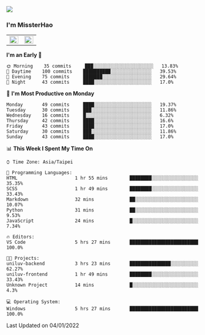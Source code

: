 ![](https://komarev.com/ghpvc/?username=MissterHao&color=ff69b4)

### I'm MissterHao


<!-- Readme stats -->
<!-- https://github.com/anuraghazra/github-readme-stats -->
<table>
<tr>
    <td valign="top" width="50%">
    <img src="https://github-readme-stats.vercel.app/api?username=MissterHao&hide_border=true&show_icons=true&locale=en" align="left" style="width: 100%" />
    </td>
    <td valign="top" width="50%">
    <img src="https://github-readme-stats.vercel.app/api/top-langs?username=MissterHao&hide_border=true&show_icons=true&locale=en&layout=compact" align="left" style="width: 100%" />
    </td>
</tr>
</table>  


<!--START_SECTION:waka-->
**I'm an Early 🐤** 

```text
🌞 Morning    35 commits     ███░░░░░░░░░░░░░░░░░░░░░░   13.83% 
🌆 Daytime    100 commits    ██████████░░░░░░░░░░░░░░░   39.53% 
🌃 Evening    75 commits     ███████░░░░░░░░░░░░░░░░░░   29.64% 
🌙 Night      43 commits     ████░░░░░░░░░░░░░░░░░░░░░   17.0%

```
📅 **I'm Most Productive on Monday** 

```text
Monday       49 commits     ████░░░░░░░░░░░░░░░░░░░░░   19.37% 
Tuesday      30 commits     ███░░░░░░░░░░░░░░░░░░░░░░   11.86% 
Wednesday    16 commits     █░░░░░░░░░░░░░░░░░░░░░░░░   6.32% 
Thursday     42 commits     ████░░░░░░░░░░░░░░░░░░░░░   16.6% 
Friday       43 commits     ████░░░░░░░░░░░░░░░░░░░░░   17.0% 
Saturday     30 commits     ███░░░░░░░░░░░░░░░░░░░░░░   11.86% 
Sunday       43 commits     ████░░░░░░░░░░░░░░░░░░░░░   17.0%

```


📊 **This Week I Spent My Time On** 

```text
⌚︎ Time Zone: Asia/Taipei

💬 Programming Languages: 
HTML                     1 hr 55 mins        ████████░░░░░░░░░░░░░░░░░   35.35% 
SCSS                     1 hr 49 mins        ████████░░░░░░░░░░░░░░░░░   33.43% 
Markdown                 32 mins             ██░░░░░░░░░░░░░░░░░░░░░░░   10.07% 
Python                   31 mins             ██░░░░░░░░░░░░░░░░░░░░░░░   9.53% 
JavaScript               24 mins             █░░░░░░░░░░░░░░░░░░░░░░░░   7.34%

🔥 Editors: 
VS Code                  5 hrs 27 mins       █████████████████████████   100.0%

🐱‍💻 Projects: 
uniluv-backend           3 hrs 23 mins       ███████████████░░░░░░░░░░   62.27% 
uniluv-frontend          1 hr 49 mins        ████████░░░░░░░░░░░░░░░░░   33.43% 
Unknown Project          14 mins             █░░░░░░░░░░░░░░░░░░░░░░░░   4.3%

💻 Operating System: 
Windows                  5 hrs 27 mins       █████████████████████████   100.0%

```


 Last Updated on 04/01/2022
<!--END_SECTION:waka-->

<!--
**MissterHao/MissterHao** is a ✨ _special_ ✨ repository because its `README.md` (this file) appears on your GitHub profile.

Here are some ideas to get you started:

- 🔭 I’m currently working on ...
- 🌱 I’m currently learning ...
- 👯 I’m looking to collaborate on ...
- 🤔 I’m looking for help with ...
- 💬 Ask me about ...
- 📫 How to reach me: ...
- 😄 Pronouns: ...
- ⚡ Fun fact: ...
-->
